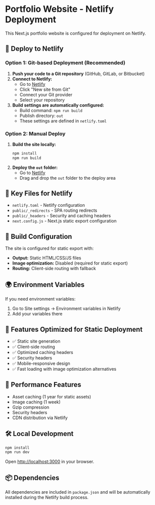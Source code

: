 # Portfolio Website - Netlify Deployment

This Next.js portfolio website is configured for deployment on Netlify.

## 🚀 Deploy to Netlify

### Option 1: Git-based Deployment (Recommended)

1. **Push your code to a Git repository** (GitHub, GitLab, or Bitbucket)
2. **Connect to Netlify:**
   - Go to [Netlify](https://app.netlify.com)
   - Click "New site from Git"
   - Connect your Git provider
   - Select your repository
3. **Build settings are automatically configured:**
   - Build command: `npm run build`
   - Publish directory: `out`
   - These settings are defined in `netlify.toml`

### Option 2: Manual Deploy

1. **Build the site locally:**
   ```bash
   npm install
   npm run build
   ```
2. **Deploy the `out` folder:**
   - Go to [Netlify](https://app.netlify.com)
   - Drag and drop the `out` folder to the deploy area

## 📁 Key Files for Netlify

- `netlify.toml` - Netlify configuration
- `public/_redirects` - SPA routing redirects
- `public/_headers` - Security and caching headers
- `next.config.js` - Next.js static export configuration

## 🔧 Build Configuration

The site is configured for static export with:
- **Output:** Static HTML/CSS/JS files
- **Image optimization:** Disabled (required for static export)
- **Routing:** Client-side routing with fallback

## 🌍 Environment Variables

If you need environment variables:
1. Go to Site settings → Environment variables in Netlify
2. Add your variables there

## 📱 Features Optimized for Static Deployment

- ✅ Static site generation
- ✅ Client-side routing
- ✅ Optimized caching headers
- ✅ Security headers
- ✅ Mobile-responsive design
- ✅ Fast loading with image optimization alternatives

## 🎯 Performance Features

- Asset caching (1 year for static assets)
- Image caching (1 week)
- Gzip compression
- Security headers
- CDN distribution via Netlify

## 🛠️ Local Development

```bash
npm install
npm run dev
```

Open [http://localhost:3000](http://localhost:3000) in your browser.

## 📦 Dependencies

All dependencies are included in `package.json` and will be automatically installed during the Netlify build process.